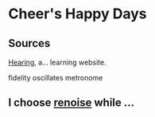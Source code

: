 # Cheer's Happy Days


## Sources

[Hearing](https://courses.lumenlearning.com/physics/chapter/17-6-hearing/), a... learning website.

fidelity
oscillates
metronome

## I choose [renoise](https://www.renoise.com/) while ...
